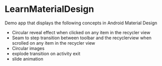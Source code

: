 # LearnMaterialDesign
Demo app that displays the following concepts in Android Material Design
- Circular reveal effect when clicked on any item in the recycler view
- Seam to step transition between toolbar and the recyclerview when scrolled on any item in the recycler view
- Circular images
- explode transition on activity exit
- slide animation 

